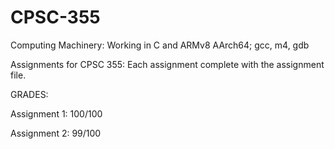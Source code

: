 # CPSC-355
Computing Machinery:
    Working in C and ARMv8 AArch64; gcc, m4, gdb


Assignments for CPSC 355:
    Each assignment complete with the assignment file.
  
  
GRADES:

Assignment 1: 100/100

Assignment 2:  99/100
